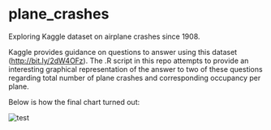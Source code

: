 # plane_crashes
Exploring Kaggle dataset on airplane crashes since 1908. 

Kaggle provides guidance on questions to answer using this dataset (http://bit.ly/2dW4OFz). The .R script in this repo attempts to provide an interesting graphical representation of the answer to two of these questions regarding total number of plane crashes and corresponding occupancy per plane.

Below is how the final chart turned out:

![test](https://github.com/jtryker/plane_crashes/blob/master/Rplot.png)

